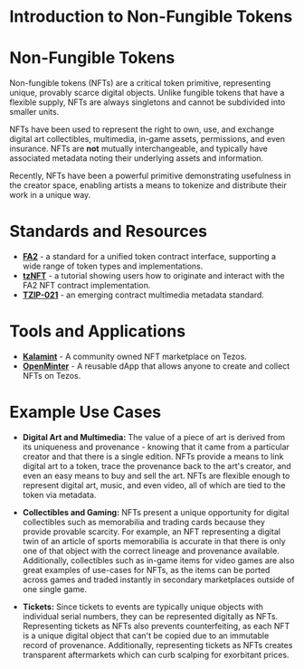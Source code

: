 # Introduction to Non-Fungible Tokens

# Non-Fungible Tokens
Non-fungible tokens (NFTs) are a critical token primitive, representing unique, provably scarce digital objects. Unlike fungible tokens that have a flexible supply, NFTs are always singletons and cannot be subdivided into smaller units. 

NFTs have been used to represent the right to own, use, and exchange digital art collectibles, multimedia, in-game assets, permissions, and even insurance. NFTs are **not** mutually interchangeable, and typically have associated metadata noting their underlying assets and information.

Recently, NFTs have been a powerful primitive demonstrating usefulness in the creator space, enabling artists a means to tokenize and distribute their work in a unique way. 

# Standards and Resources
- **[FA2](https://gitlab.com/tzip/tzip/-/blob/master/proposals/tzip-12/tzip-12.md)** - a standard for a unified token contract interface, supporting a wide range of token types and implementations. 
- **[tzNFT](https://github.com/tqtezos/nft-tutorial)** - a tutorial showing users how to originate and interact with the FA2 NFT contract implementation.
- **[TZIP-021](https://gitlab.com/tzip/tzip/-/blob/tzip-21-spec/proposals/tzip-21/tzip-21.md)** - an emerging contract multimedia metadata standard. 

# Tools and Applications
- **[Kalamint](https://kalamint.io/)** - A community owned NFT marketplace on Tezos.
- **[OpenMinter](https://github.com/tqtezos/minter)** - A reusable dApp that allows anyone to create and collect NFTs on Tezos. 

# Example Use Cases 
- **Digital Art and Multimedia:** The value of a piece of art is derived from its uniqueness and provenance - knowing that it came from a particular creator and that there is a single edition. NFTs provide a means to link digital art to a token, trace the provenance back to the art's creator, and even an easy means to buy and sell the art. NFTs are flexible enough to represent digital art, music, and even video, all of which are tied to the token via metadata. 

- **Collectibles and Gaming:** NFTs present a unique opportunity for digital collectibles such as memorabilia and trading cards because they provide provable scarcity. For example, an NFT representing a digital twin of an article of sports memorabilia is accurate in that there is only one of that object with the correct lineage and provenance available. Additionally, collectibles such as in-game items for video games are also great examples of use-cases for NFTs, as the items can be ported across games and traded instantly in secondary marketplaces outside of one single game. 

- **Tickets:** Since tickets to events are typically unique objects with individual serial numbers, they can be represented digitally as NFTs. Representing tickets as NFTs also prevents counterfeiting, as each NFT is a unique digital object that can't be copied due to an immutable record of provenance. Additionally, representing tickets as NFTs creates transparent aftermarkets which can curb scalping for exorbitant prices. 